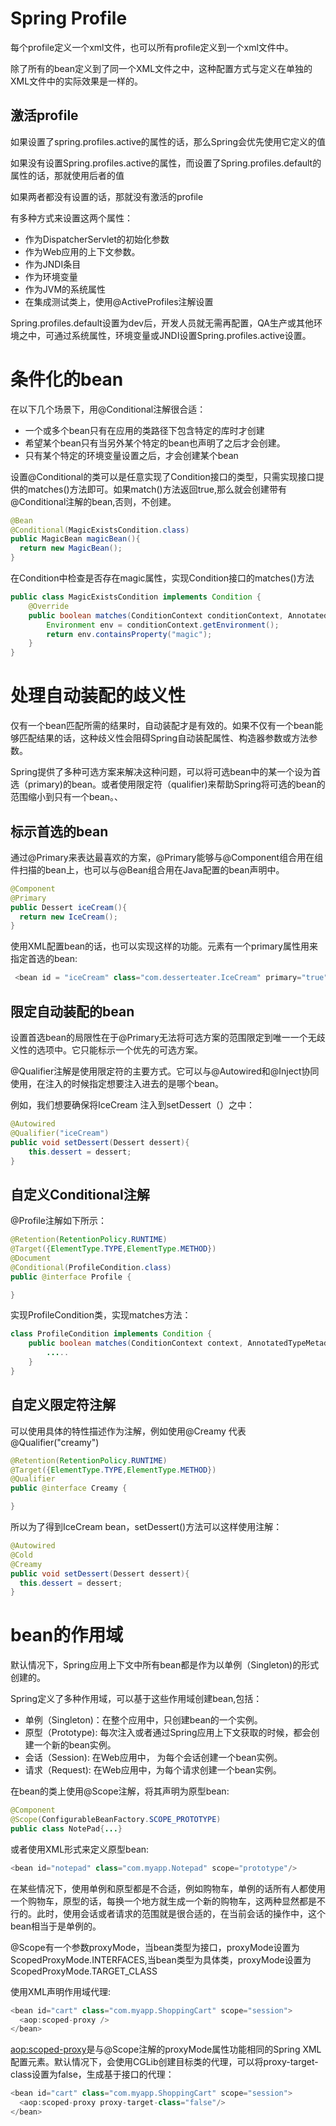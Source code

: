 # Spring Profile
每个profile定义一个xml文件，也可以所有profile定义到一个xml文件中。

除了所有的bean定义到了同一个XML文件之中，这种配置方式与定义在单独的XML文件中的实际效果是一样的。

## 激活profile
如果设置了spring.profiles.active的属性的话，那么Spring会优先使用它定义的值

如果没有设置Spring.profiles.active的属性，而设置了Spring.profiles.default的属性的话，那就使用后者的值

如果两者都没有设置的话，那就没有激活的profile

有多种方式来设置这两个属性：
- 作为DispatcherServlet的初始化参数
- 作为Web应用的上下文参数。
- 作为JNDI条目
- 作为环境变量
- 作为JVM的系统属性
- 在集成测试类上，使用@ActiveProfiles注解设置

Spring.profiles.default设置为dev后，开发人员就无需再配置，QA生产或其他环境之中，可通过系统属性，环境变量或JNDI设置Spring.profiles.active设置。

# 条件化的bean
在以下几个场景下，用@Conditional注解很合适：
- 一个或多个bean只有在应用的类路径下包含特定的库时才创建
- 希望某个bean只有当另外某个特定的bean也声明了之后才会创建。
- 只有某个特定的环境变量设置之后，才会创建某个bean

设置@Conditional的类可以是任意实现了Condition接口的类型，只需实现接口提供的matches()方法即可。如果match()方法返回true,那么就会创建带有@Conditional注解的bean,否则，不创建。

```java
@Bean
@Conditional(MagicExistsCondition.class)
public MagicBean magicBean(){
  return new MagicBean();
}
```

在Condition中检查是否存在magic属性，实现Condition接口的matches()方法
```java
public class MagicExistsCondition implements Condition {
    @Override
    public boolean matches(ConditionContext conditionContext, AnnotatedTypeMetadata annotatedTypeMetadata) {
        Environment env = conditionContext.getEnvironment();
        return env.containsProperty("magic");
    }
}
```

# 处理自动装配的歧义性
仅有一个bean匹配所需的结果时，自动装配才是有效的。如果不仅有一个bean能够匹配结果的话，这种歧义性会阻碍Spring自动装配属性、构造器参数或方法参数。

Spring提供了多种可选方案来解决这种问题，可以将可选bean中的某一个设为首选（primary)的bean。或者使用限定符（qualifier)来帮助Spring将可选的bean的范围缩小到只有一个bean。、

## 标示首选的bean
通过@Primary来表达最喜欢的方案，@Primary能够与@Component组合用在组件扫描的bean上，也可以与@Bean组合用在Java配置的bean声明中。
```java
@Component
@Primary
public Dessert iceCream(){
  return new IceCream();
}
```

使用XML配置bean的话，也可以实现这样的功能。<bean>元素有一个primary属性用来指定首选的bean:
```java
 <bean id = "iceCream" class="com.desserteater.IceCream" primary="true" /> 
```

## 限定自动装配的bean
设置首选bean的局限性在于@Primary无法将可选方案的范围限定到唯一一个无歧义性的选项中。它只能标示一个优先的可选方案。

@Qualifier注解是使用限定符的主要方式。它可以与@Autowired和@Inject协同使用，在注入的时候指定想要注入进去的是哪个bean。

例如，我们想要确保将IceCream 注入到setDessert（）之中：
```java
@Autowired
@Qualifier("iceCream")
public void setDessert(Dessert dessert){
    this.dessert = dessert;
}
```

## 自定义Conditional注解
@Profile注解如下所示：
```java
@Retention(RetentionPolicy.RUNTIME)
@Target({ElementType.TYPE,ElementType.METHOD})
@Document
@Conditional(ProfileCondition.class)
public @interface Profile {

}
```
实现ProfileCondition类，实现matches方法：
```java
class ProfileCondition implements Condition {
    public boolean matches(ConditionContext context, AnnotatedTypeMetadata metadata){
        .....
    }
}
```

## 自定义限定符注解
可以使用具体的特性描述作为注解，例如使用@Creamy 代表 @Qualifier("creamy")
```java
@Retention(RetentionPolicy.RUNTIME)
@Target({ElementType.TYPE,ElementType.METHOD})
@Qualifier
public @interface Creamy {

}
```
所以为了得到IceCream bean，setDessert()方法可以这样使用注解：
```java
@Autowired
@Cold
@Creamy
public void setDessert(Dessert dessert){
  this.dessert = dessert;
}
```

# bean的作用域
默认情况下，Spring应用上下文中所有bean都是作为以单例（Singleton)的形式创建的。

Spring定义了多种作用域，可以基于这些作用域创建bean,包括：
- 单例（Singleton)：在整个应用中，只创建bean的一个实例。
- 原型（Prototype): 每次注入或者通过Spring应用上下文获取的时候，都会创建一个新的bean实例。
- 会话（Session): 在Web应用中， 为每个会话创建一个bean实例。
- 请求（Request): 在Web应用中，为每个请求创建一个bean实例。

在bean的类上使用@Scope注解，将其声明为原型bean:
```java
@Component
@Scope(ConfigurableBeanFactory.SCOPE_PROTOTYPE)
public class NotePad{...}
```
或者使用XML形式来定义原型bean:
```java
<bean id="notepad" class="com.myapp.Notepad" scope="prototype"/>
```

在某些情况下，使用单例和原型都是不合适，例如购物车，单例的话所有人都使用一个购物车，原型的话，每换一个地方就生成一个新的购物车，这两种显然都是不行的。此时，使用会话或者请求的范围就是很合适的，在当前会话的操作中，这个bean相当于是单例的。

@Scope有一个参数proxyMode，当bean类型为接口，proxyMode设置为ScopedProxyMode.INTERFACES,当bean类型为具体类，proxyMode设置为ScopedProxyMode.TARGET_CLASS

使用XML声明作用域代理:
```java
<bean id="cart" class="com.myapp.ShoppingCart" scope="session">
  <aop:scoped-proxy />
</bean>
```
<aop:scoped-proxy>是与@Scope注解的proxyMode属性功能相同的Spring XML配置元素。默认情况下，会使用CGLib创建目标类的代理，可以将proxy-target-class设置为false，生成基于接口的代理：
```java
<bean id="cart" class="com.myapp.ShoppingCart" scope="session">
  <aop:scoped-proxy proxy-target-class="false"/>
</bean>
```

